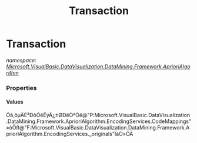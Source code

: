 ﻿---
title: Transaction
---

# Transaction
_namespace: [Microsoft.VisualBasic.DataVisualization.DataMining.Framework.AprioriAlgorithm](N-Microsoft.VisualBasic.DataVisualization.DataMining.Framework.AprioriAlgorithm.html)_





### Properties

#### Values
Õâ¸öµÄË³ÐòÓëÊýÄ¿±ØÐëÒªÓë@"P:Microsoft.VisualBasic.DataVisualization.DataMining.Framework.AprioriAlgorithm.EncodingServices.CodeMappings"»òÕß@"F:Microsoft.VisualBasic.DataVisualization.DataMining.Framework.AprioriAlgorithm.EncodingServices._originals"ÏàÒ»ÖÂ

